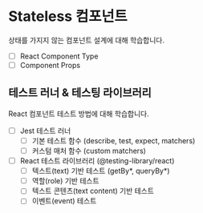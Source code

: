 # Stateless 컴포넌트

상태를 가지지 않는 컴포넌트 설계에 대해 학습합니다.

- [ ] React Component Type
- [ ] Component Props

## 테스트 러너 & 테스팅 라이브러리

React 컴포넌트 테스트 방법에 대해 학습합니다.

- [ ] Jest 테스트 러너
  - [ ] 기본 테스트 함수 (describe, test, expect, matchers)
  - [ ] 커스텀 매처 함수 (custom matchers)
- [ ] React 테스트 라이브러리 (@testing-library/react)
  - [ ] 텍스트(text) 기반 테스트 (getBy*, queryBy*)
  - [ ] 역할(role) 기반 테스트
  - [ ] 텍스트 콘텐츠(text content) 기반 테스트
  - [ ] 이벤트(event) 테스트
